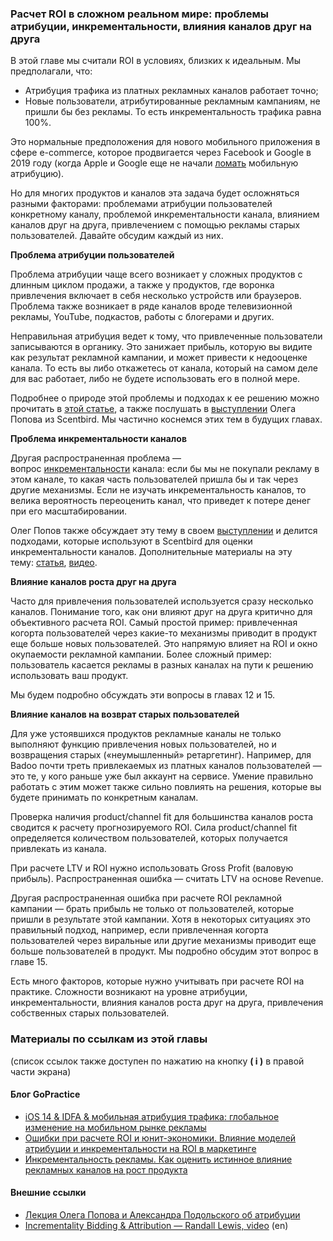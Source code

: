 
### Расчет ROI в сложном реальном мире: проблемы атрибуции, инкрементальности, влияния каналов друг на друга

В этой главе мы считали ROI в условиях, близких к идеальным. Мы предполагали, что:

- Атрибуция трафика из платных рекламных каналов работает точно;
- Новые пользователи, атрибутированные рекламным кампаниям, не пришли бы без рекламы. То есть инкрементальность трафика равна 100%.

Это нормальные предположения для нового мобильного приложения в сфере e-commerce, которое продвигается через Facebook и Google в 2019 году (когда Apple и Google еще не начали [ломать](https://gopractice.ru/ios_14_idfa_changes/) мобильную атрибуцию). 

Но для многих продуктов и каналов эта задача будет осложняться разными факторами: проблемами атрибуции пользователей конкретному каналу, проблемой инкрементальности канала, влиянием каналов друг на друга, привлечением с помощью рекламы старых пользователей. Давайте обсудим каждый из них.

**Проблема атрибуции пользователей**

Проблема атрибуции чаще всего возникает у сложных продуктов с длинным циклом продажи, а также у продуктов, где воронка привлечения включает в себя несколько устройств или браузеров. Проблема также возникает в ряде каналов вроде телевизионной рекламы, YouTube, подкастов, работы с блогерами и других.

Неправильная атрибуция ведет к тому, что привлеченные пользователи записываются в органику. Это занижает прибыль, которую вы видите как результат рекламной кампании, и может привести к недооценке канала. То есть вы либо откажетесь от канала, который на самом деле для вас работает, либо не будете использовать его в полной мере.

Подробнее о природе этой проблемы и подходах к ее решению можно прочитать в [этой статье](https://gopractice.ru/unit_economics_attribution_models/), а также послушать в [выступлении](https://www.youtube.com/watch?v=zH8zqCrkvh8) Олега Попова из Scentbird. Мы частично коснемся этих тем в будущих главах.

**Проблема инкрементальности каналов**

Другая распространенная проблема — вопрос [инкрементальности](https://gopractice.ru/incrementality_marketing/) канала: если бы мы не покупали рекламу в этом канале, то какая часть пользователей пришла бы и так через другие механизмы. Если не изучать инкрементальность каналов, то велика вероятность переоценить канал, что приведет к потере денег при его масштабировании.

Олег Попов также обсуждает эту тему в своем [выступлении](https://www.youtube.com/watch?v=zH8zqCrkvh8) и делится подходами, которые используют в Scentbird для оценки инкрементальности каналов. Дополнительные материалы на эту тему: [статья](https://gopractice.ru/unit_economics_attribution_models/), [видео](https://www.youtube.com/watch?v=gOFMEjLFRcU).

**Влияние каналов роста друг на друга**

Часто для привлечения пользователей используется сразу несколько каналов. Понимание того, как они влияют друг на друга критично для объективного расчета ROI. Самый простой пример: привлеченная когорта пользователей через какие-то механизмы приводит в продукт еще больше новых пользователей. Это напрямую влияет на ROI и окно окупаемости рекламной кампании. Более сложный пример: пользователь касается рекламы в разных каналах на пути к решению использовать ваш продукт.

Мы будем подробно обсуждать эти вопросы в главах 12 и 15.

**Влияние каналов на возврат старых пользователей**

Для уже устоявшихся продуктов рекламные каналы не только выполняют функцию привлечения новых пользователей, но и возвращения старых («неумышленный» ретаргетинг). Например, для Badoo почти треть привлекаемых из платных каналов пользователей — это те, у кого раньше уже был аккаунт на сервисе. Умение правильно работать с этим может также сильно повлиять на решения, которые вы будете принимать по конкретным каналам.


Проверка наличия product/channel fit для большинства каналов роста сводится к расчету прогнозируемого ROI. Сила product/channel fit определяется количеством пользователей, которых получается привлекать из канала.

При расчете LTV и ROI нужно использовать Gross Profit (валовую прибыль). Распространенная ошибка — считать LTV на основе Revenue.

Другая распространенная ошибка при расчете ROI рекламной кампании — брать прибыль не только от пользователей, которые пришли в результате этой кампании. Хотя в некоторых ситуациях это правильный подход, например, если привлеченная когорта пользователей через виральные или другие механизмы приводит еще больше пользователей в продукт. Мы подробно обсудим этот вопрос в главе 15.

Есть много факторов, которые нужно учитывать при расчете ROI на практике. Сложности возникают на уровне атрибуции, инкрементальности, влияния каналов роста друг на друга, привлечения собственных старых пользователей.



### Материалы по ссылкам из этой главы

(список ссылок также доступен по нажатию на кнопку **( i )** в правой части экрана)

#### Блог GoPractice

- [iOS 14 & IDFA & мобильная атрибуция трафика: глобальное изменение на мобильном рынке рекламы](https://gopractice.ru/market/ios_14_idfa_changes/)
- [Ошибки при расчете ROI и юнит-экономики. Влияние моделей атрибуции и инкрементальности на ROI в маркетинге](https://gopractice.ru/channels/unit_economics_attribution_models/)
- [Инкрементальность рекламы. Как оценить истинное влияние рекламных каналов на рост продукта](https://gopractice.ru/channels/incrementality_marketing/)

#### Внешние ссылки

- [Лекция Олега Попова и Александра Подольского об атрибуции](https://www.youtube.com/watch?v=zH8zqCrkvh8)
- [Incrementality Bidding & Attribution — Randall Lewis, video](https://www.youtube.com/watch?v=gOFMEjLFRcU) (en)
